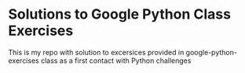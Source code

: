 # Solutions to Google Python Class Exercises
This is my repo with solution to excersices provided in google-python-exercises class as a first contact with Python challenges
